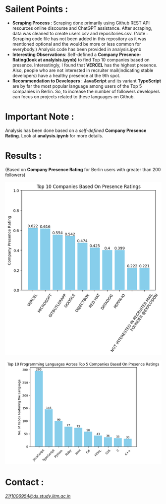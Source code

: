 # Sailent Points  :
* **Scraping Process** : Scraping done primarily using Github REST API resources online discourse and ChatGPT assistance. After scraping, data was cleaned to create users.csv and repositories.csv. (Note : Scraping code file has not been added in this repository as it was mentioned optional and the would be more or less common for everybody.) Analysis code has been provided in analysis.ipynb
* **Interesting Observations**: Self-defined a **Company Presence-Rating(look at analyisis.ipynb)** to find Top 10 companies based on presence. Interestingly, I found that **VERCEL** has the highest presence. Also, people who are not interested in recruiter mail(indicating stable developers) have a healthy presence at the 9th spot.
* **Recommendation to Developers** : **JavaScript** and its variant **TypeScript** are by far the most popular language among users of the Top 5 companies in Berlin. So, to increase the number of followers developers can focus on projects related to these languages on Github.

# Important Note :
Analysis has been done based on a *self-defined* **Company Presence Rating**. Look at **analysis.ipynb** for more details.

# Results :
(Based on **Company Presence Rating** for Berlin users with greater than 200 followers)

![Top 10 Companies Chart](top_companies.png)

![Top 10 Languages at Top 5 Companies Chart](top_languages_at_top_5_companies.png)

# Contact :
*21f1006954@ds.study.iitm.ac.in*



